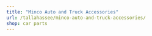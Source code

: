 ```yaml
---
title: "Minco Auto and Truck Accessories"
url: /tallahassee/minco-auto-and-truck-accessories/
shop: car parts
---
```

